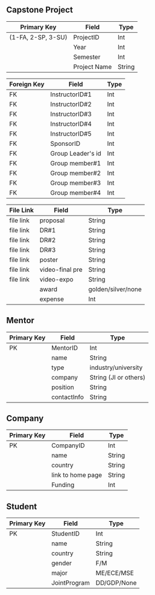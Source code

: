 ## Capstone Project

| Primary Key        | Field        | Type   |
| ------------------ | ------------ | ------ |
| (1-FA, 2-SP, 3-SU) | ProjectID    | Int    |
|                    | Year         | Int    |
|                    | Semester     | Int    |
|                    | Project Name | String |

| Foreign Key | Field             | Type |
| ----------- | ----------------- | ---- |
| FK          | InstructorID#1    | Int  |
| FK          | InstructorID#2    | Int  |
| FK          | InstructorID#3    | Int  |
| FK          | InstructorID#4    | Int  |
| FK          | InstructorID#5    | Int  |
| FK          | SponsorID         | Int  |
| FK          | Group Leader's id | Int  |
| FK          | Group member#1    | Int  |
| FK          | Group member#2    | Int  |
| FK          | Group member#3    | Int  |
| FK          | Group member#4    | Int  |

| File Link | Field           | Type               |
| --------- | --------------- | ------------------ |
| file link | proposal        | String             |
| file link | DR#1            | String             |
| file link | DR#2            | String             |
| file link | DR#3            | String             |
| file link | poster          | String             |
| file link | video-final pre | String             |
| file link | video-expo      | String             |
|           | award           | golden/silver/none |
|           | expense         | Int                |

## Mentor

| Primary Key | Field       | Type                  |
| ----------- | ----------- | --------------------- |
| PK          | MentorID    | Int                   |
|             | name        | String                |
|             | type        | industry/university   |
|             | company     | String (JI or others) |
|             | position    | String                |
|             | contactInfo | String                |

## Company

| Primary Key | Field             | Type   |
| ----------- | ----------------- | ------ |
| PK          | CompanyID         | Int    |
|             | name              | String |
|             | country           | String |
|             | link to home page | String |
|             | Funding           | Int    |

## Student

| Primary Key | Field        | Type        |
| ----------- | ------------ | ----------- |
| PK          | StudentID    | Int         |
|             | name         | String      |
|             | country      | String      |
|             | gender       | F/M         |
|             | major        | ME/ECE/MSE  |
|             | JointProgram | DD/GDP/None |
